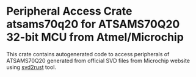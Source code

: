 # Peripheral Access Crate atsams70q20 for ATSAMS70Q20 32-bit MCU from Atmel/Microchip

This crate contains autogenerated code to access peripherals of ATSAMS70Q20 generated from official SVD files from Microchip website using [svd2rust](https://github.com/rust-embedded/svd2rust/) tool.
